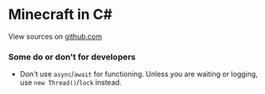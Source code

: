 # Minecraft in C\#

View sources on [github.com](https://github.com/yts233/Minecraft)

### Some do or don't for developers

- Don't use `async`/`await` for functioning. Unless you are waiting or logging, use `new Thread()`/`lock` instead.
